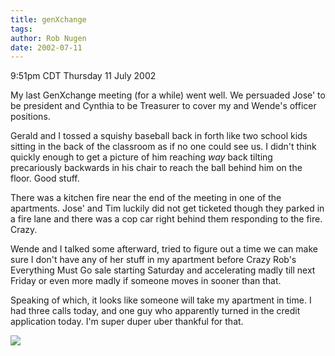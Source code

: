 ```yaml
---
title: genXchange
tags: 
author: Rob Nugen
date: 2002-07-11
---
```


<p class=date>9:51pm CDT Thursday 11 July 2002</p>

<p>My last GenXchange meeting (for a while) went well.  We persuaded
Jose' to be president and Cynthia to be Treasurer to cover my and
Wende's officer positions.</p>

<p>Gerald and I tossed a squishy baseball back in forth like two
school kids sitting in the back of the classroom as if no one could
see us.  I didn't think quickly enough to get a picture of him
reaching <em>way</em> back tilting precariously backwards in his chair
to reach the ball behind him on the floor.  Good stuff.</p>

<p>There was a kitchen fire near the end of the meeting in one of the
apartments.  Jose' and Tim luckily did not get ticketed though they
parked in a fire lane and there was a cop car right behind them
responding to the fire.  Crazy.</p>

<p>Wende and I talked some afterward, tried to figure out a time we
can make sure I don't have any of her stuff in my apartment before
Crazy Rob's Everything Must Go sale starting Saturday and accelerating
madly till next Friday or even more madly if someone moves in sooner
than that.</p>

<p>Speaking of which, it looks like someone will take my apartment in
time.  I had three calls today, and one guy who apparently turned in
the credit application today.  I'm super duper uber thankful for
that.</p>

<p><img src="/images/rob/wL-ROB.gif"/></p>
